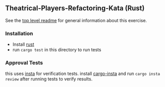 ## Theatrical-Players-Refactoring-Kata (Rust)

See the [top level readme](https://github.com/emilybache/Theatrical-Players-Refactoring-Kata) for general information about this exercise.

### Installation

* Install [rust](https://www.rust-lang.org/learn/get-started)
* run `cargo test` in this directory to run tests

### Approval Tests

this uses [insta](https://insta.rs/) for verification tests. 
install [cargo-insta](https://insta.rs/docs/cli/) and run `cargo insta review` after running tests to verify results.